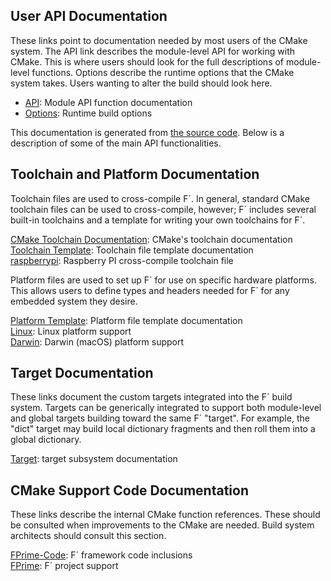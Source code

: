 ## User API Documentation

These links point to documentation needed by most users of the CMake system. The API link
describes the module-level API for working with CMake. This is where users should look for the full
descriptions of module-level functions. Options describe the runtime options that the CMake system
takes. Users wanting to alter the build should look here.

- [API](../../reference/api/cmake/API.md): Module API function documentation
- [Options](../../reference/api/cmake/options.md): Runtime build options

This documentation is generated from [the source code](https://github.com/nasa/fprime/tree/devel/cmake). Below is a description of some of the main API functionalities.

## Toolchain and Platform Documentation

Toolchain files are used to cross-compile F´. In general, standard CMake toolchain files can be used
to cross-compile, however; F´ includes several built-in toolchains and a template for writing your
own toolchains for F´.

[CMake Toolchain Documentation](https://cmake.org/cmake/help/latest/manual/cmake-toolchains.7.html): CMake's toolchain documentation  
[Toolchain Template](../../reference/api/cmake/toolchain/toolchain-template.md): Toolchain file template documentation  
[raspberrypi](../../reference/api/cmake/toolchain/raspberrypi.md): Raspberry PI cross-compile toolchain file

Platform files are used to set up F´ for use on specific hardware platforms. This allows users to
define types and headers needed for F´ for any embedded system they desire.

[Platform Template](../../reference/api/cmake/platform/platform-template.md): Platform file template documentation  
[Linux](../../reference/api/cmake/platform/Linux.md): Linux platform support  
[Darwin](../../reference/api/cmake/platform/Darwin.md): Darwin (macOS) platform support  

## Target Documentation

These links document the custom targets integrated into the F´ build system. Targets can be
generically integrated to support both module-level and global targets building toward the same
F´ "target".  For example, the "dict" target may build local dictionary fragments and then roll
them into a global dictionary.

[Target](./Targets.md): target subsystem documentation

## CMake Support Code Documentation

These links describe the internal CMake function references. These should be consulted when
improvements to the CMake are needed. Build system architects should consult this section.

[FPrime-Code](../../reference/api/cmake/FPrime-Code.md): F´ framework code inclusions  
[FPrime](../../reference/api/cmake/FPrime.md): F´ project support

